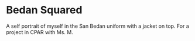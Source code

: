 # Bedan Squared
A self portrait of myself in the San Bedan uniform with a jacket on top. For a project in CPAR with Ms. M.